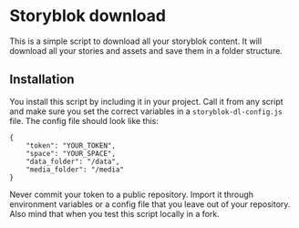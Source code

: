 # Storyblok download 
This is a simple script to download all your storyblok content. It will download all your stories and assets and save them in a folder structure.

## Installation
You install this script by including it in your project. Call it from any script and make sure you set the correct variables in a `storyblok-dl-config.js` file. The config file should look like this:

```
{
    "token": "YOUR_TOKEN",
    "space": "YOUR_SPACE",
    "data_folder": "/data",
    "media_folder": "/media"
}
```

Never commit your token to a public repository. Import it through environment variables or a config file that you leave out of your repository. Also mind that when you test this script locally in a fork.